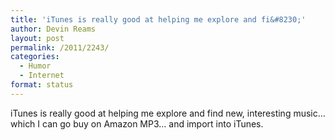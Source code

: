 ```yaml
---
title: 'iTunes is really good at helping me explore and fi&#8230;'
author: Devin Reams
layout: post
permalink: /2011/2243/
categories:
  - Humor
  - Internet
format: status
---
```

iTunes is really good at helping me explore and find new, interesting music… which I can go buy on Amazon MP3… and import into iTunes.